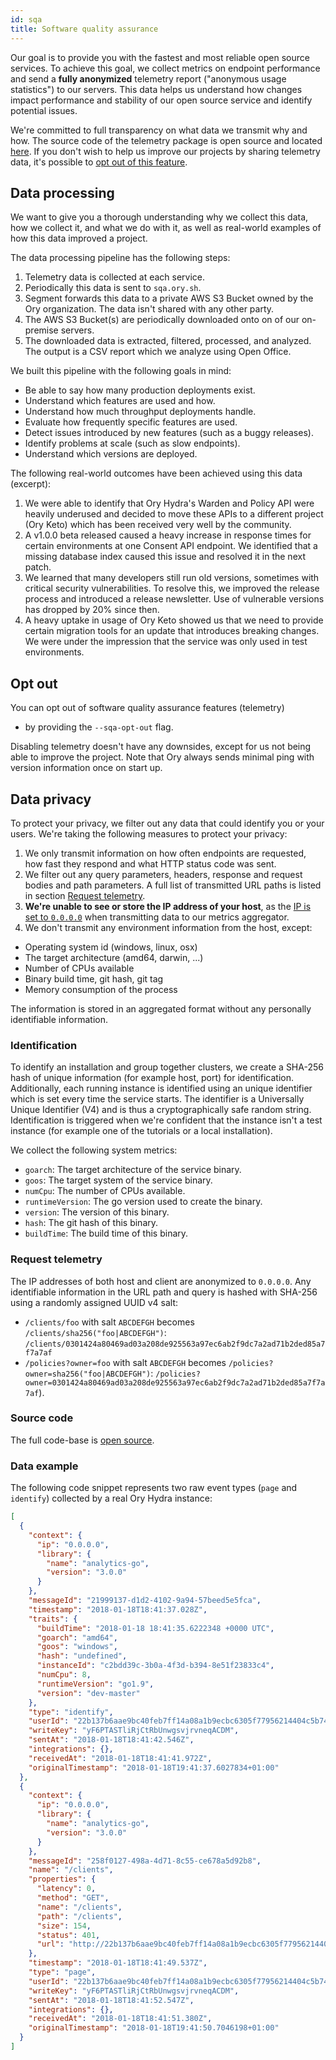```yaml
---
id: sqa
title: Software quality assurance
---
```


Our goal is to provide you with the fastest and most reliable open source services. To achieve this goal, we collect metrics on
endpoint performance and send a **fully anonymized** telemetry report ("anonymous usage statistics") to our servers. This data
helps us understand how changes impact performance and stability of our open source service and identify potential issues.

We're committed to full transparency on what data we transmit why and how. The source code of the telemetry package is open source
and located [here](https://github.com/ory/x/blob/master/metricsx). If you don't wish to help us improve our projects by sharing
telemetry data, it's possible to [opt out of this feature](#opt-out).

## Data processing

We want to give you a thorough understanding why we collect this data, how we collect it, and what we do with it, as well as
real-world examples of how this data improved a project.

The data processing pipeline has the following steps:

1. Telemetry data is collected at each service.
2. Periodically this data is sent to `sqa.ory.sh`.
3. Segment forwards this data to a private AWS S3 Bucket owned by the Ory organization. The data isn't shared with any other
   party.
4. The AWS S3 Bucket(s) are periodically downloaded onto on of our on-premise servers.
5. The downloaded data is extracted, filtered, processed, and analyzed. The output is a CSV report which we analyze using Open
   Office.

We built this pipeline with the following goals in mind:

- Be able to say how many production deployments exist.
- Understand which features are used and how.
- Understand how much throughput deployments handle.
- Evaluate how frequently specific features are used.
- Detect issues introduced by new features (such as a buggy releases).
- Identify problems at scale (such as slow endpoints).
- Understand which versions are deployed.

The following real-world outcomes have been achieved using this data (excerpt):

1. We were able to identify that Ory Hydra's Warden and Policy API were heavily underused and decided to move these APIs to a
   different project (Ory Keto) which has been received very well by the community.
2. A v1.0.0 beta released caused a heavy increase in response times for certain environments at one Consent API endpoint. We
   identified that a missing database index caused this issue and resolved it in the next patch.
3. We learned that many developers still run old versions, sometimes with critical security vulnerabilities. To resolve this, we
   improved the release process and introduced a release newsletter. Use of vulnerable versions has dropped by 20% since then.
4. A heavy uptake in usage of Ory Keto showed us that we need to provide certain migration tools for an update that introduces
   breaking changes. We were under the impression that the service was only used in test environments.

## Opt out

You can opt out of software quality assurance features (telemetry)

- by providing the `--sqa-opt-out` flag.

Disabling telemetry doesn't have any downsides, except for us not being able to improve the project. Note that Ory always sends
minimal ping with version information once on start up.

## Data privacy

To protect your privacy, we filter out any data that could identify you or your users. We're taking the following measures to
protect your privacy:

1. We only transmit information on how often endpoints are requested, how fast they respond and what HTTP status code was sent.
2. We filter out any query parameters, headers, response and request bodies and path parameters. A full list of transmitted URL
   paths is listed in section [Request telemetry](#request-telemetry).
3. **We're unable to see or store the IP address of your host**, as the
   [IP is set to `0.0.0.0`](https://github.com/ory/x/blob/master/metricsx/middleware.go) when transmitting data to our metrics
   aggregator.
4. We don't transmit any environment information from the host, except:

- Operating system id (windows, linux, osx)
- The target architecture (amd64, darwin, ...)
- Number of CPUs available
- Binary build time, git hash, git tag
- Memory consumption of the process

The information is stored in an aggregated format without any personally identifiable information.

### Identification

To identify an installation and group together clusters, we create a SHA-256 hash of unique information (for example host, port)
for identification. Additionally, each running instance is identified using an unique identifier which is set every time the
service starts. The identifier is a Universally Unique Identifier (V4) and is thus a cryptographically safe random string.
Identification is triggered when we're confident that the instance isn't a test instance (for example one of the tutorials or a
local installation).

We collect the following system metrics:

- `goarch`: The target architecture of the service binary.
- `goos`: The target system of the service binary.
- `numCpu`: The number of CPUs available.
- `runtimeVersion`: The go version used to create the binary.
- `version`: The version of this binary.
- `hash`: The git hash of this binary.
- `buildTime`: The build time of this binary.

### Request telemetry

The IP addresses of both host and client are anonymized to `0.0.0.0`. Any identifiable information in the URL path and query is
hashed with SHA-256 using a randomly assigned UUID v4 salt:

- `/clients/foo` with salt `ABCDEFGH` becomes `/clients/sha256("foo|ABCDEFGH")`:
  `/clients/0301424a80469ad03a208de925563a97ec6ab2f9dc7a2ad71b2ded85a7f7a7af`
- `/policies?owner=foo` with salt `ABCDEFGH` becomes `/policies?owner=sha256("foo|ABCDEFGH")`:
  `/policies?owner=0301424a80469ad03a208de925563a97ec6ab2f9dc7a2ad71b2ded85a7f7a7af`).

### Source code

The full code-base is [open source](https://github.com/ory/metrics-middleware).

### Data example

The following code snippet represents two raw event types (`page` and `identify`) collected by a real Ory Hydra instance:

```json
[
  {
    "context": {
      "ip": "0.0.0.0",
      "library": {
        "name": "analytics-go",
        "version": "3.0.0"
      }
    },
    "messageId": "21999137-d1d2-4102-9a94-57beed5e5fca",
    "timestamp": "2018-01-18T18:41:37.028Z",
    "traits": {
      "buildTime": "2018-01-18 18:41:35.6222348 +0000 UTC",
      "goarch": "amd64",
      "goos": "windows",
      "hash": "undefined",
      "instanceId": "c2bdd39c-3b0a-4f3d-b394-8e51f23833c4",
      "numCpu": 8,
      "runtimeVersion": "go1.9",
      "version": "dev-master"
    },
    "type": "identify",
    "userId": "22b137b6aae9bc40feb7ff14a08a1b9ecbc6305f77956214404c5b744c3b3fe2",
    "writeKey": "yF6PTASTliRjCtRbUnwgsvjrvneqACDM",
    "sentAt": "2018-01-18T18:41:42.546Z",
    "integrations": {},
    "receivedAt": "2018-01-18T18:41:41.972Z",
    "originalTimestamp": "2018-01-18T19:41:37.6027834+01:00"
  },
  {
    "context": {
      "ip": "0.0.0.0",
      "library": {
        "name": "analytics-go",
        "version": "3.0.0"
      }
    },
    "messageId": "258f0127-498a-4d71-8c55-ce678a5d92b8",
    "name": "/clients",
    "properties": {
      "latency": 0,
      "method": "GET",
      "name": "/clients",
      "path": "/clients",
      "size": 154,
      "status": 401,
      "url": "http://22b137b6aae9bc40feb7ff14a08a1b9ecbc6305f77956214404c5b744c3b3fe2/clients"
    },
    "timestamp": "2018-01-18T18:41:49.537Z",
    "type": "page",
    "userId": "22b137b6aae9bc40feb7ff14a08a1b9ecbc6305f77956214404c5b744c3b3fe2",
    "writeKey": "yF6PTASTliRjCtRbUnwgsvjrvneqACDM",
    "sentAt": "2018-01-18T18:41:52.547Z",
    "integrations": {},
    "receivedAt": "2018-01-18T18:41:51.380Z",
    "originalTimestamp": "2018-01-18T19:41:50.7046198+01:00"
  }
]
```
